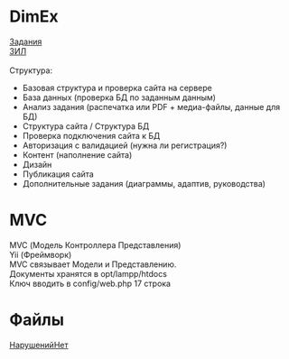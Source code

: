 # DimEx
[Задания](https://bom.firpo.ru/Public/87)
<br>
[ЗИЛ](https://zealdocs.org/)
<br>
<br>
Структура:
- Базовая структура и проверка сайта на сервере
- База данных (проверка БД по заданным данным)
- Анализ задания (распечатка или PDF + медиа-файлы, данные для БД)
- Структура сайта / Структура БД
- Проверка подключения сайта к БД
- Авторизация с валидацией (нужна ли регистрация?)
- Контент (наполнение сайта)
- Дизайн
- Публикация сайта
- Дополнительные задания (диаграммы, адаптив, руководства)

# MVC
MVC (Модель Контроллера Представления)
<br>
Yii (Фреймворк)
<br>
MVC связывает Модели и Представлению.
<br>
Документы хранятся в opt/lampp/htdocs
<br>
Ключ вводить в config/web.php 17 строка

# Файлы
[НарушенийНет](https://drive.google.com/drive/folders/1sEIa0NIfX1-3ai9DZC_gHcLIRNGrK2e8?usp=sharing)
